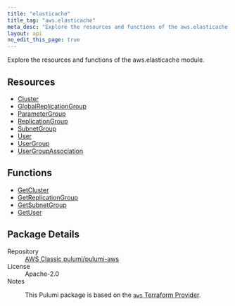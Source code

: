 ```yaml
---
title: "elasticache"
title_tag: "aws.elasticache"
meta_desc: "Explore the resources and functions of the aws.elasticache module."
layout: api
no_edit_this_page: true
---
```


<!-- WARNING: this file was generated by Pulumi Docs Generator. -->
<!-- Do not edit by hand unless you're certain you know what you are doing! -->

Explore the resources and functions of the aws.elasticache module.

<h2 id="resources">Resources</h2>
<ul class="api">
    <li><a href="cluster/" title="Cluster"><span class="api-symbol api-symbol--resource"></span>Cluster</a></li>
    <li><a href="globalreplicationgroup/" title="GlobalReplicationGroup"><span class="api-symbol api-symbol--resource"></span>GlobalReplicationGroup</a></li>
    <li><a href="parametergroup/" title="ParameterGroup"><span class="api-symbol api-symbol--resource"></span>ParameterGroup</a></li>
    <li><a href="replicationgroup/" title="ReplicationGroup"><span class="api-symbol api-symbol--resource"></span>ReplicationGroup</a></li>
    <li><a href="subnetgroup/" title="SubnetGroup"><span class="api-symbol api-symbol--resource"></span>SubnetGroup</a></li>
    <li><a href="user/" title="User"><span class="api-symbol api-symbol--resource"></span>User</a></li>
    <li><a href="usergroup/" title="UserGroup"><span class="api-symbol api-symbol--resource"></span>UserGroup</a></li>
    <li><a href="usergroupassociation/" title="UserGroupAssociation"><span class="api-symbol api-symbol--resource"></span>UserGroupAssociation</a></li>
</ul>

<h2 id="functions">Functions</h2>
<ul class="api">
    <li><a href="getcluster/" title="GetCluster"><span class="api-symbol api-symbol--function"></span>GetCluster</a></li>
    <li><a href="getreplicationgroup/" title="GetReplicationGroup"><span class="api-symbol api-symbol--function"></span>GetReplicationGroup</a></li>
    <li><a href="getsubnetgroup/" title="GetSubnetGroup"><span class="api-symbol api-symbol--function"></span>GetSubnetGroup</a></li>
    <li><a href="getuser/" title="GetUser"><span class="api-symbol api-symbol--function"></span>GetUser</a></li>
</ul>

<h2 id="package-details">Package Details</h2>
<dl class="package-details">
	<dt>Repository</dt>
	<dd><a href="https://github.com/pulumi/pulumi-aws">AWS Classic pulumi/pulumi-aws</a></dd>
	<dt>License</dt>
	<dd>Apache-2.0</dd>
	<dt>Notes</dt>
	<dd><p>This Pulumi package is based on the <a href="https://github.com/hashicorp/terraform-provider-aws"><code>aws</code> Terraform Provider</a>.</p>
</dd>
</dl>

